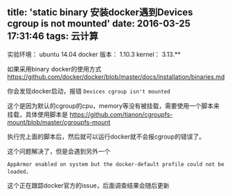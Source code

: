 title: 'static binary 安装docker遇到Devices cgroup is not mounted'
date: 2016-03-25 17:31:46
tags: 云计算
---

实验环境： ubuntu 14.04
docker 版本： 1.10.3
kernel： 3.13.**

如果采用binary docker的使用方式
https://github.com/docker/docker/blob/master/docs/installation/binaries.md

你会发现docker启动，报错 `Devices cgroup isn't mounted`

这个是因为默认的cgroup的cpu，memory等没有被挂载，需要使用一个脚本来挂载，具体使用脚本是
https://github.com/tianon/cgroupfs-mount/blob/master/cgroupfs-mount

执行完上面的脚本后，然后就可以运行docker就不会报cgroup的错误了。

这个问题解决了，但是会遇到另外一个

```
AppArmor enabled on system but the docker-default profile could not be loaded， 
```

这个正在跟踪docker官方的issue，后面调查结果会随后更新
                                   
